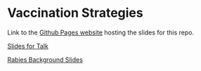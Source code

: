 # Vaccination Strategies

Link to the [Github Pages website](https://laurielbaker.github.io/vaccination-strategies/slides/vaccination_strategies.html#1) hosting the slides for this repo.

[Slides for Talk](slides/vaccination_strategies.html)

[Rabies Background Slides](Rabies_Background.pdf)
